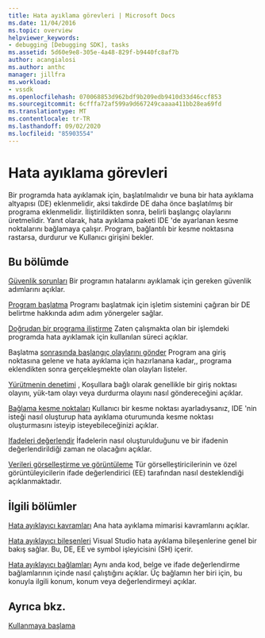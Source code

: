 ```yaml
---
title: Hata ayıklama görevleri | Microsoft Docs
ms.date: 11/04/2016
ms.topic: overview
helpviewer_keywords:
- debugging [Debugging SDK], tasks
ms.assetid: 5d60e9e8-305e-4a48-829f-b9440fc8af7b
author: acangialosi
ms.author: anthc
manager: jillfra
ms.workload:
- vssdk
ms.openlocfilehash: 070068853d962bdf9b209edb9410d33d46ccf853
ms.sourcegitcommit: 6cfffa72af599a9d667249caaaa411bb28ea69fd
ms.translationtype: MT
ms.contentlocale: tr-TR
ms.lasthandoff: 09/02/2020
ms.locfileid: "85903554"
---
```

# <a name="debug-tasks"></a>Hata ayıklama görevleri
Bir programda hata ayıklamak için, başlatılmalıdır ve buna bir hata ayıklama altyapısı (DE) eklenmelidir, aksi takdirde DE daha önce başlatılmış bir programa eklenmelidir. İliştirildikten sonra, belirli başlangıç olaylarını üretmelidir. Yanıt olarak, hata ayıklama paketi IDE 'de ayarlanan kesme noktalarını bağlamaya çalışır. Program, bağlantılı bir kesme noktasına rastarsa, durdurur ve Kullanıcı girişini bekler.

## <a name="in-this-section"></a>Bu bölümde
 [Güvenlik sorunları](../../extensibility/debugger/security-issues.md) Bir programın hatalarını ayıklamak için gereken güvenlik adımlarını açıklar.

 [Program başlatma](../../extensibility/debugger/launching-a-program.md) Programı başlatmak için işletim sistemini çağıran bir DE belirtme hakkında adım adım yönergeler sağlar.

 [Doğrudan bir programa iliştirme](../../extensibility/debugger/attaching-directly-to-a-program.md) Zaten çalışmakta olan bir işlemdeki programda hata ayıklamak için kullanılan süreci açıklar.

 Başlatma [sonrasında başlangıç olaylarını gönder](../../extensibility/debugger/sending-startup-events-after-a-launch.md) Program ana giriş noktasına gelene ve hata ayıklama için hazırlanana kadar,, programa eklendikten sonra gerçekleşmekte olan olayları listeler.

 [Yürütmenin denetimi](../../extensibility/debugger/control-of-execution.md) , Koşullara bağlı olarak genellikle bir giriş noktası olayını, yük-tam olayı veya durdurma olayını nasıl göndereceğini açıklar.

 [Bağlama kesme noktaları](../../extensibility/debugger/binding-breakpoints.md) Kullanıcı bir kesme noktası ayarladıysanız, IDE 'nin isteği nasıl oluşturup hata ayıklama oturumunda kesme noktası oluşturmasını isteyip isteyebileceğinizi açıklar.

 [Ifadeleri değerlendir](../../extensibility/debugger/evaluating-expressions.md) İfadelerin nasıl oluşturulduğunu ve bir ifadenin değerlendirildiği zaman ne olacağını açıklar.

 [Verileri görselleştirme ve görüntüleme](../../extensibility/debugger/visualizing-and-viewing-data.md) Tür görselleştiricilerinin ve özel görüntüleyicilerin ifade değerlendirici (EE) tarafından nasıl desteklendiği açıklanmaktadır.

## <a name="related-sections"></a>İlgili bölümler
 [Hata ayıklayıcı kavramları](../../extensibility/debugger/debugger-concepts.md) Ana hata ayıklama mimarisi kavramlarını açıklar.

 [Hata ayıklayıcı bileşenleri](../../extensibility/debugger/debugger-components.md) Visual Studio hata ayıklama bileşenlerine genel bir bakış sağlar. Bu, DE, EE ve symbol işleyicisini (SH) içerir.

 [Hata ayıklayıcı bağlamları](../../extensibility/debugger/debugger-contexts.md) Aynı anda kod, belge ve ifade değerlendirme bağlamlarının içinde nasıl çalıştığını açıklar. Üç bağlamın her biri için, bu konuyla ilgili konum, konum veya değerlendirmeyi açıklar.

## <a name="see-also"></a>Ayrıca bkz.
 [Kullanmaya başlama](../../extensibility/debugger/getting-started-with-debugger-extensibility.md)
